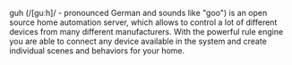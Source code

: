 guh (/[guːh]/ - pronounced German and sounds like "goo") is an open source home automation server, which allows to control a lot of different devices from many different manufacturers. With the powerful rule engine you are able to connect any device available in the system and create individual scenes and behaviors for your home.
